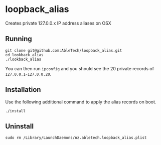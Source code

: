 # loopback_alias
Creates private 127.0.0.x IP address aliases on OSX

## Running

```
git clone git@github.com:AbleTech/loopback_alias.git
cd lookback_alias
./lookback_alias
```

You can then run `ipconfig` and you should see the 20 private records of `127.0.0.1`-`127.0.0.20`.

## Installation

Use the following additional command to apply the alias records on boot.

```
./install
```

## Uninstall

```
sudo rm /Library/LaunchDaemons/nz.abletech.loopback_alias.plist
```

